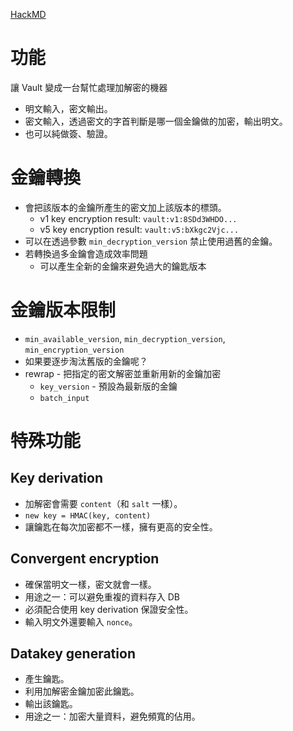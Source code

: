 [HackMD](https://hackmd.io/@Lu-Shueh-Chou/BkcI5MVJO)

# 功能

讓 Vault 變成一台幫忙處理加解密的機器
-   明文輸入，密文輸出。
-   密文輸入，透過密文的字首判斷是哪一個金鑰做的加密，輸出明文。
-   也可以純做簽、驗證。

# 金鑰轉換

-   會把該版本的金鑰所產生的密文加上該版本的標頭。
    -   v1 key encryption result: `vault:v1:8SDd3WHDO...`
    -   v5 key encryption result: `vault:v5:bXkgc2Vjc...`
-   可以在透過參數 `min_decryption_version` 禁止使用過舊的金鑰。
-   若轉換過多金鑰會造成效率問題
    -   可以產生全新的金鑰來避免過大的鑰匙版本

# 金鑰版本限制

-   `min_available_version`, `min_decryption_version`, `min_encryption_version`
-   如果要逐步淘汰舊版的金鑰呢？
-   rewrap -   把指定的密文解密並重新用新的金鑰加密
    -   `key_version` -   預設為最新版的金鑰
    -   `batch_input`

# 特殊功能

## Key derivation

-   加解密會需要 `content`（和 `salt` 一樣）。
-   `new key = HMAC(key, content)`
-   讓鑰匙在每次加密都不一樣，擁有更高的安全性。

## Convergent encryption

-   確保當明文一樣，密文就會一樣。
-   用途之一：可以避免重複的資料存入 DB
-   必須配合使用 key derivation 保證安全性。
-   輸入明文外還要輸入 `nonce`。

## Datakey generation
-   產生鑰匙。
-   利用加解密金鑰加密此鑰匙。
-   輸出該鑰匙。
-   用途之一：加密大量資料，避免頻寬的佔用。
